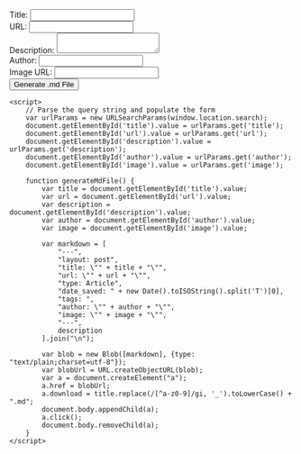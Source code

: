 ---
---

<!DOCTYPE html>
<html>
<head>
    <title>Bookmarklet Landing Page</title>
    <link rel="stylesheet" href="https://unpkg.com/tachyons/css/tachyons.min.css">
</head>
<body class="pa4 sans-serif">
    <div class="mw6 center">
        <form id="bookmarklet-form" class="pa4 black-80">
            <div class="measure">
                <label for="title" class="f6 b db mb2">Title:</label>
                <input type="text" id="title" name="title" class="input-reset ba b--black-20 pa2 mb2 db w-100">
            </div>
            <div class="measure">
                <label for="url" class="f6 b db mb2">URL:</label>
                <input type="text" id="url" name="url" class="input-reset ba b--black-20 pa2 mb2 db w-100">
            </div>
            <div class="measure">
                <label for="description" class="f6 b db mb2">Description:</label>
                <textarea id="description" name="description" class="db border-box hover-black w-100 measure ba b--black-20 pa2 br2 mb2"></textarea>
            </div>
            <div class="measure">
                <label for="author" class="f6 b db mb2">Author:</label>
                <input type="text" id="author" name="author" class="input-reset ba b--black-20 pa2 mb2 db w-100">
            </div>
            <div class="measure">
                <label for="image" class="f6 b db mb2">Image URL:</label>
                <input type="text" id="image" name="image" class="input-reset ba b--black-20 pa2 mb2 db w-100">
            </div>
            <div class="measure">
                <input type="button" value="Generate .md File" onclick="generateMdFile()" class="input-reset ba b--black bg-transparent grow pointer f6 dib">
            </div>
        </form>
    </div>
    
    <script>
        // Parse the query string and populate the form
        var urlParams = new URLSearchParams(window.location.search);
        document.getElementById('title').value = urlParams.get('title');
        document.getElementById('url').value = urlParams.get('url');
        document.getElementById('description').value = urlParams.get('description');
        document.getElementById('author').value = urlParams.get('author');
        document.getElementById('image').value = urlParams.get('image');
        
        function generateMdFile() {
            var title = document.getElementById('title').value;
            var url = document.getElementById('url').value;
            var description = document.getElementById('description').value;
            var author = document.getElementById('author').value;
            var image = document.getElementById('image').value;

            var markdown = [
                "---",
                "layout: post",
                "title: \"" + title + "\"",
                "url: \"" + url + "\"",
                "type: Article",
                "date_saved: " + new Date().toISOString().split('T')[0],
                "tags: ",
                "author: \"" + author + "\"",
                "image: \"" + image + "\"",
                "---",
                description
            ].join("\n");

            var blob = new Blob([markdown], {type: "text/plain;charset=utf-8"});
            var blobUrl = URL.createObjectURL(blob);
            var a = document.createElement("a");
            a.href = blobUrl;
            a.download = title.replace(/[^a-z0-9]/gi, '_').toLowerCase() + ".md";
            document.body.appendChild(a);
            a.click();
            document.body.removeChild(a);
        }
    </script>
</body>
</html>
